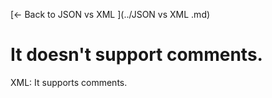 [← Back to JSON vs XML ](../JSON vs XML .md)

# It doesn't support comments.

XML: It supports comments.